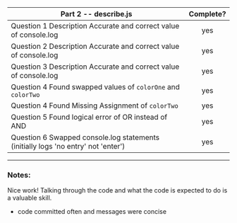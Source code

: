 | Part 2 -- describe.js                                                             | Complete? |
| --------------------------------------------------------------------------------- | :-------: |
| Question 1 Description Accurate and correct value of console.log                  |    yes    |
| Question 2 Description Accurate and correct value of console.log                  |    yes    |
| Question 3 Description Accurate and correct value of console.log                  |    yes    |
| Question 4 Found swapped values of `colorOne` and `colorTwo`                      |    yes    |
| Question 4 Found Missing Assignment of `colorTwo`                                 |    yes    |
| Question 5 Found logical error of OR instead of AND                               |    yes    |
| Question 6 Swapped console.log statements (initially logs 'no entry' not 'enter') |    yes    |

---

### Notes:

Nice work! Talking through the code and what the code is expected to do is a valuable skill.

- code committed often and messages were concise
